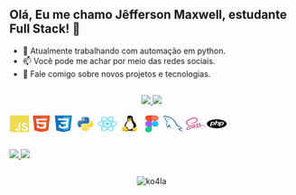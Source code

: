 ## Olá, Eu me chamo Jêfferson Maxwell, estudante Full Stack! 🐨️
<!-- - 🌱 Estou aprendendo NodeJS -->
- 🔭 Atualmente trabalhando com automação em python.
- 📫 Você pode me achar por meio das redes sociais.
- 💬 Fale comigo sobre novos projetos e tecnologias.
  ##
<div>
  
  <div align="center">
    <a href="https://github.com/MaxwellAt">
      <img heigth="400em" width="400vw" src="https://github-readme-stats.vercel.app/api?username=MaxwellAt&show_icons=true&theme=github_dark&include_all_commits=true&count_private=true"/>
      <img heigth="400em" width="265vw" src="https://github-readme-stats.vercel.app/api/top-langs/?username=MaxwellAt&layout=compact&langs_count=10&theme=github_dark"/>
    </a>
  </div>
    
  <br>
    
  <div style="display: inline_block">
    <img align="center" alt="Max-Js" height="30" width="35" src="https://raw.githubusercontent.com/devicons/devicon/master/icons/javascript/javascript-plain.svg">
    <img align="center" alt="Max-HTML" height="30" width="35" src="https://raw.githubusercontent.com/devicons/devicon/master/icons/html5/html5-original.svg">
    <img align="center" alt="Max-CSS" height="30" width="35" src="https://raw.githubusercontent.com/devicons/devicon/master/icons/css3/css3-original.svg">
    <img align="center" alt="Max-Python" height="30" width="35" src="https://raw.githubusercontent.com/devicons/devicon/master/icons/python/python-original.svg">
    <img align="center" alt="Max-React" height="30" width="35" src="https://raw.githubusercontent.com/devicons/devicon/master/icons/react/react-original.svg">
    <img align="center" alt="Max-Linux" height="30" width="35" src="https://raw.githubusercontent.com/devicons/devicon/master/icons/linux/linux-original.svg" />
    <img align="center" alt="Max-Figma" height="30" width="35" src="https://raw.githubusercontent.com/devicons/devicon/master/icons/figma/figma-original.svg" />
    <img align="center" alt="Max-MySql" height="30" width="35" src="https://raw.githubusercontent.com/devicons/devicon/master/icons/mysql/mysql-original.svg" />
    <img align="center" alt="Max-Sass" height="30" width="35" src="https://raw.githubusercontent.com/devicons/devicon/master/icons/sass/sass-original.svg" />
    <img align="center" alt="Max-PHP" height="30" width="35" src="https://raw.githubusercontent.com/devicons/devicon/master/icons/php/php-plain.svg" />
  </div>
</div>

  ##

<div> 
  <a href="https://www.instagram.com/j_maxwell__/" target="_blank">
    <img src="https://img.shields.io/badge/-Instagram-%23E4405F?style=for-the-badge&logo=instagram&logoColor=white" target="_blank">
  </a> 
  <a href = "mailto:jefferson.maxwell1603@gmail.com">
    <img src="https://img.shields.io/badge/-Gmail-%23333?style=for-the-badge&logo=gmail&logoColor=white" target="_blank">
  </a>
</div>

##
<div align="center">
  <img alt="ko4la" src="https://media.tenor.com/FTZx57BugI4AAAAC/koala-sleeping.gif" width="90">
</div>
  
<!--
**MaxwellAt/MaxwellAt** is a ✨ _special_ ✨ repository because its `README.md` (this file) appears on your GitHub profile.

Here are some ideas to get you started:

- 🔭 I’m currently working on ...
- 🌱 I’m currently learning ...
- 👯 I’m looking to collaborate on ...
- 🤔 I’m looking for help with ...
- 💬 Ask me about ...
- 📫 How to reach me: ...
- 😄 Pronouns: ...
- ⚡ Fun fact: ...
-->
